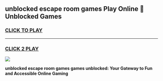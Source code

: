 
## unblocked escape room games Play Online 👋 Unblocked Games
<h3>
<a href="https://premium.freeplayer.one?title=unblocked_escape_room_games&ref=19F">CLICK TO PLAY</a></h3>
<hr>

<h3>
<a href="https://premium.freeplayer.one?title=unblocked_escape_room_games&ref=19F">CLICK 2 PLAY</a>
  
</h3>

<a href="https://premium.freeplayer.one?title=unblocked_escape_room_games&ref=19F"><img src="https://clearcache.store/games.png"></a>


**unblocked escape room games games unblocked: Your Gateway to Fun and Accessible Online Gaming**
